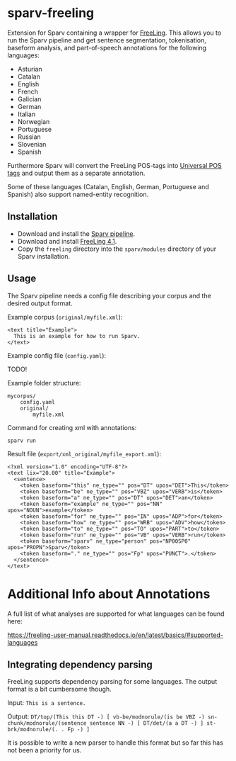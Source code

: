 # sparv-freeling

Extension for Sparv containing a wrapper for [FreeLing](http://nlp.lsi.upc.edu/freeling/node/30).
This allows you to run the Sparv pipeline and get sentence segmentation, tokenisation, baseform analysis, 
and part-of-speech annotations for the following languages:

* Asturian
* Catalan
* English
* French
* Galician
* German
* Italian
* Norwegian
* Portuguese
* Russian
* Slovenian
* Spanish

Furthermore Sparv will convert the FreeLing POS-tags into [Universal POS tags](https://universaldependencies.org/u/pos/)
and output them as a separate annotation.

Some of these languages (Catalan, English, German, Portuguese and Spanish) also support named-entity recognition.

## Installation

* Download and install the [Sparv pipeline](https://github.com/spraakbanken/sparv-pipeline).
* Download and install [FreeLing 4.1](https://github.com/TALP-UPC/FreeLing/releases/tag/4.1).
* Copy the `freeling` directory into the `sparv/modules` directory of your Sparv installation.

## Usage

The Sparv pipeline needs a config file describing your corpus and the desired output format.

Example corpus (`original/myfile.xml`):

```
<text title="Example">
  This is an example for how to run Sparv.
</text>
```

Example config file (`config.yaml`):

TODO!

Example folder structure:

```
mycorpus/
    config.yaml
    original/
        myfile.xml
```


Command for creating xml with annotations:

    sparv run

Result file (`export/xml_original/myfile_export.xml`):
```
<?xml version="1.0" encoding="UTF-8"?>
<text lix="20.00" title="Example">
  <sentence>
    <token baseform="this" ne_type="" pos="DT" upos="DET">This</token>
    <token baseform="be" ne_type="" pos="VBZ" upos="VERB">is</token>
    <token baseform="a" ne_type="" pos="DT" upos="DET">an</token>
    <token baseform="example" ne_type="" pos="NN" upos="NOUN">example</token>
    <token baseform="for" ne_type="" pos="IN" upos="ADP">for</token>
    <token baseform="how" ne_type="" pos="WRB" upos="ADV">how</token>
    <token baseform="to" ne_type="" pos="TO" upos="PART">to</token>
    <token baseform="run" ne_type="" pos="VB" upos="VERB">run</token>
    <token baseform="sparv" ne_type="person" pos="NP00SP0" upos="PROPN">Sparv</token>
    <token baseform="." ne_type="" pos="Fp" upos="PUNCT">.</token>
  </sentence>
</text>
```


# Additional Info about Annotations

A full list of what analyses are supported for what languages can be found here:

https://freeling-user-manual.readthedocs.io/en/latest/basics/#supported-languages

## Integrating dependency parsing

FreeLing supports dependency parsing for some languages. The output format is a bit cumbersome though.

Input:
`This is a sentence.`

Output:
`DT/top/(This this DT -) [
  vb-be/modnorule/(is be VBZ -)
  sn-chunk/modnorule/(sentence sentence NN -) [
    DT/det/(a a DT -)
  ]
  st-brk/modnorule/(. . Fp -)
]`

It is possible to write a new parser to handle this format but so far this has not been a priority for us.
